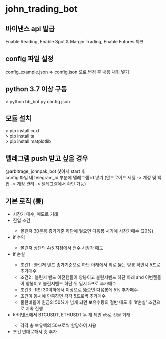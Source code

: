 # john_trading_bot


<h2>바이낸스 api 발급</h2>
Enable Reading, Enable Spot & Margin Trading, Enable Futures 체크


<h2>config 파일 설정</h2>
config_example.json => config.json 으로 변경 후 내용 채워 넣기


<h2>python 3.7 이상 구동</h2>
> python bb_bot.py config.json


<h2>모듈 설치</h2>
> pip install ccxt <br />
> pip install ta <br />
> pip install matplotlib


<h2>텔레그램 push 받고 싶을 경우</h2>
@arbitrage_johnpak_bot 찾아서 start 후 <br />
config 파일 내 telegram_id 부분에 텔레그램 id 넣기 (안드로이드 세팅 -> 계정 및 백업 -> 계정 관리 -> 텔레그램에서 확인 가능) 


<h2>기본 로직 (롱)</h2>
<ul>
<li>시장가 매수, 매도로 거래</li>
<li>진입 조건</li>
<ul>
<li>볼린저 30분봉 종가기준 하단에 닿으면 다음봉 시가에 시장가매수 (20%)</li>
</ul>
<li>if 수익</li>
<ul>
<li>볼린저 상단의 4/5 지점에서 전수 시장가 매도</li>
</ul>
<li>if 손실</li>
<ul>
<li>조건1 : 볼린저 밴드 종가기준으로 하단 아래에서 위로 뚫는 양봉 확인시 5프로 추가매수</li>
<li>조건2 : 볼린저 밴드 이전캔들이 양봉이고 볼린저벤드 하단 아래 and 이번캔들이 양봉이고 볼린저벤드 하단 위 일시 5프로 추가매수</li>
<li>조건3 : RSI 30이하에서 이상으로 뚫으면 다음봉에 5% 추가매수</li>
<li>조건이 동시에 만족하면 각각 5프로씩 추가매수</li>
<li>물탄비율이 원금의 50%가 넘게 되면 보유수량의 절반 매도 후 'if손실' 조건으로 지속 진행</li>
</ul>
<li>바이낸스에서 BTCUSDT, ETHUSDT 두 개 체인 x5로 선물 거래</li>
<ul>
<li>각각 총 보유액의 50프로씩 할당하여 사용</li>
</ul>

<li>조건 반대로해서 숏 추가</li>
</ul>
